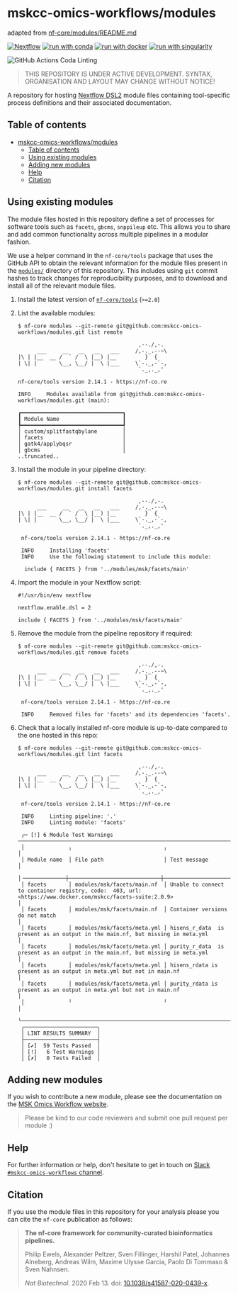 # mskcc-omics-workflows/modules

adapted from [nf-core/modules/README.md](https://github.com/nf-core/modules/blob/master/README.md)

[![Nextflow](https://img.shields.io/badge/nextflow%20DSL2-%E2%89%A521.10.3-23aa62.svg?labelColor=000000)](https://www.nextflow.io/)
[![run with conda](http://img.shields.io/badge/run%20with-conda-3EB049?labelColor=000000&logo=anaconda)](https://docs.conda.io/en/latest/)
[![run with docker](https://img.shields.io/badge/run%20with-docker-0db7ed?labelColor=000000&logo=docker)](https://www.docker.com/)
[![run with singularity](https://img.shields.io/badge/run%20with-singularity-1d355c.svg?labelColor=000000)](https://sylabs.io/docs/)

![GitHub Actions Coda Linting](https://github.com/nf-core/modules/workflows/Code%20Linting/badge.svg)


> THIS REPOSITORY IS UNDER ACTIVE DEVELOPMENT. SYNTAX, ORGANISATION AND LAYOUT MAY CHANGE WITHOUT NOTICE!

A repository for hosting [Nextflow DSL2](https://www.nextflow.io/docs/latest/dsl2.html) module files containing tool-specific process definitions and their associated documentation.

## Table of contents

- [mskcc-omics-workflows/modules](#mskcc-omics-workflowsmodules)
  - [Table of contents](#table-of-contents)
  - [Using existing modules](#using-existing-modules)
  - [Adding new modules](#adding-new-modules)
  - [Help](#help)
  - [Citation](#citation)

## Using existing modules

The module files hosted in this repository define a set of processes for software tools such as `facets`, `gbcms`, `snppileup` etc. This allows you to share and add common functionality across multiple pipelines in a modular fashion.

We use a helper command in the `nf-core/tools` package that uses the GitHub API to obtain the relevant information for the module files present in the [`modules/`](modules/) directory of this repository. This includes using `git` commit hashes to track changes for reproducibility purposes, and to download and install all of the relevant module files.

1. Install the latest version of [`nf-core/tools`](https://github.com/nf-core/tools#installation) (`>=2.0`)
2. List the available modules:

   ```console
   $ nf-core modules --git-remote git@github.com:mskcc-omics-workflows/modules.git list remote

                                         ,--./,-.
         ___     __   __   __   ___     /,-._.--~\
   |\ | |__  __ /  ` /  \ |__) |__         }  {
   | \| |       \__, \__/ |  \ |___     \`-._,-`-,
                                         `._,._,'

   nf-core/tools version 2.14.1 - https://nf-co.re

   INFO     Modules available from git@github.com:mskcc-omics-workflows/modules.git (main):

   ┏━━━━━━━━━━━━━━━━━━━━━━━━━━━━━━━━┓
   ┃ Module Name                    ┃
   ┡━━━━━━━━━━━━━━━━━━━━━━━━━━━━━━━━┩
   │ custom/splitfastqbylane        │
   │ facets                         │
   │ gatk4/applybqsr                │
   │ gbcms                          │
   ..truncated..
   ```

3. Install the module in your pipeline directory:

   ```console
   $ nf-core modules --git-remote git@github.com:mskcc-omics-workflows/modules.git install facets

                                         ,--./,-.
         ___     __   __   __   ___     /,-._.--~\
   |\ | |__  __ /  ` /  \ |__) |__         }  {
   | \| |       \__, \__/ |  \ |___     \`-._,-`-,
                                         `._,._,'

    nf-core/tools version 2.14.1 - https://nf-co.re

    INFO     Installing 'facets'
    INFO     Use the following statement to include this module:

     include { FACETS } from '../modules/msk/facets/main'
   ```

4. Import the module in your Nextflow script:

   ```nextflow
   #!/usr/bin/env nextflow

   nextflow.enable.dsl = 2

   include { FACETS } from '../modules/msk/facets/main'
   ```

5. Remove the module from the pipeline repository if required:

   ```console
   $ nf-core modules --git-remote git@github.com:mskcc-omics-workflows/modules.git remove facets

                                         ,--./,-.
         ___     __   __   __   ___     /,-._.--~\
   |\ | |__  __ /  ` /  \ |__) |__         }  {
   | \| |       \__, \__/ |  \ |___     \`-._,-`-,
                                         `._,._,'

    nf-core/tools version 2.14.1 - https://nf-co.re

    INFO     Removed files for 'facets' and its dependencies 'facets'.
   ```

6. Check that a locally installed nf-core module is up-to-date compared to the one hosted in this repo:

   ```console
   $ nf-core modules --git-remote git@github.com:mskcc-omics-workflows/modules.git lint facets

                                         ,--./,-.
         ___     __   __   __   ___     /,-._.--~\
   |\ | |__  __ /  ` /  \ |__) |__         }  {
   | \| |       \__, \__/ |  \ |___     \`-._,-`-,
                                         `._,._,'

    nf-core/tools version 2.14.1 - https://nf-co.re

    INFO     Linting pipeline: '.'
    INFO     Linting module: 'facets'

    ╭─ [!] 6 Module Test Warnings ──────────────────────────────────────────────────────────────────────────────────────────────────────────────────────────────────────────────────────────╮
    │              ╷                             ╷                                                                                                                                          │
    │ Module name  │ File path                   │ Test message                                                                                                                             │
    │╶─────────────┼─────────────────────────────┼─────────────────────────────────────────────────────────────────────────────────────────────────────────────────────────────────────────╴│
    │ facets       │ modules/msk/facets/main.nf  │ Unable to connect to container registry, code:  403, url: <https://www.docker.com/mskcc/facets-suite:2.0.9>                                │
    │ facets       │ modules/msk/facets/main.nf  │ Container versions do not match                                                                                                          │
    │ facets       │ modules/msk/facets/meta.yml │ hisens_r_data  is present as an output in the main.nf, but missing in meta.yml                                                           │
    │ facets       │ modules/msk/facets/meta.yml │ purity_r_data  is present as an output in the main.nf, but missing in meta.yml                                                           │
    │ facets       │ modules/msk/facets/meta.yml │ hisens_rdata is present as an output in meta.yml but not in main.nf                                                                      │
    │ facets       │ modules/msk/facets/meta.yml │ purity_rdata is present as an output in meta.yml but not in main.nf                                                                      │
    │              ╵                             ╵                                                                                                                                          │
    ╰───────────────────────────────────────────────────────────────────────────────────────────────────────────────────────────────────────────────────────────────────────────────────────╯
    ╭───────────────────────╮
    │ LINT RESULTS SUMMARY  │
    ├───────────────────────┤
    │ [✔]  59 Tests Passed  │
    │ [!]   6 Test Warnings │
    │ [✗]   0 Tests Failed  │
   ```

## Adding new modules

If you wish to contribute a new module, please see the documentation on the [MSK Omics Workflow website](https://mskcc-omics-workflows.gitbook.io/omics-workflows/contributing).

> Please be kind to our code reviewers and submit one pull request per module :)

## Help

For further information or help, don't hesitate to get in touch on [Slack `#mskcc-omics-workflows` channel](https://mskcc.enterprise.slack.com/archives/C040T4MFCHJ).

## Citation

If you use the module files in this repository for your analysis please you can cite the `nf-core` publication as follows:

> **The nf-core framework for community-curated bioinformatics pipelines.**
>
> Philip Ewels, Alexander Peltzer, Sven Fillinger, Harshil Patel, Johannes Alneberg, Andreas Wilm, Maxime Ulysse Garcia, Paolo Di Tommaso & Sven Nahnsen.
>
> _Nat Biotechnol._ 2020 Feb 13. doi: [10.1038/s41587-020-0439-x](https://dx.doi.org/10.1038/s41587-020-0439-x).
